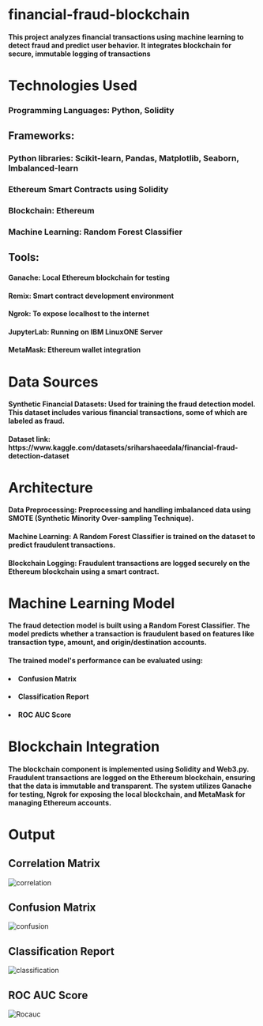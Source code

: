 # financial-fraud-blockchain
<h4>This project analyzes financial transactions using machine learning to detect fraud and predict user behavior. It integrates blockchain for secure, immutable logging of transactions</h4>

# Technologies Used
### Programming Languages: Python, Solidity
## Frameworks:
### Python libraries: Scikit-learn, Pandas, Matplotlib, Seaborn, Imbalanced-learn
### Ethereum Smart Contracts using Solidity
### Blockchain: Ethereum
### Machine Learning: Random Forest Classifier
## Tools:
<h4><strong>Ganache:</strong> Local Ethereum blockchain for testing</h4>
<h4><strong>Remix:</strong> Smart contract development environment</h4>
<h4><strong>Ngrok:</strong> To expose localhost to the internet</h4>
<h4><strong>JupyterLab:</strong> Running on IBM LinuxONE Server</h4>
<h4><strong>MetaMask:</strong> Ethereum wallet integration</h4>

# Data Sources
<h4><strong>Synthetic Financial Datasets:</strong> Used for training the fraud detection model. This dataset includes various financial transactions, some of which are labeled as fraud.</h4>
<h4><strong>Dataset link:</strong> https://www.kaggle.com/datasets/sriharshaeedala/financial-fraud-detection-dataset</h4>

# Architecture
<h4><strong>Data Preprocessing:</strong> Preprocessing and handling imbalanced data using SMOTE (Synthetic Minority Over-sampling Technique).</h4>
<h4><strong>Machine Learning:</strong> A Random Forest Classifier is trained on the dataset to predict fraudulent transactions.</h4>
<h4><strong>Blockchain Logging:</strong> Fraudulent transactions are logged securely on the Ethereum blockchain using a smart contract.</h4>

# Machine Learning Model
<h4>The fraud detection model is built using a Random Forest Classifier. The model predicts whether a transaction is fraudulent based on features like transaction type, amount, and origin/destination accounts.</h4>

<h4>The trained model's performance can be evaluated using:</h4>
        <h4><li>Confusion Matrix</li></h4>
        <h4><li>Classification Report</li></h4>
        <h4><li>ROC AUC Score</li></h4>

# Blockchain Integration
<h4>The blockchain component is implemented using Solidity and Web3.py. Fraudulent transactions are logged on the Ethereum blockchain, ensuring that the data is immutable and transparent. The system utilizes Ganache for testing, Ngrok for exposing the local blockchain, and MetaMask for managing Ethereum accounts.</h4>

# Output

## Correlation Matrix
![correlation](https://github.com/user-attachments/assets/af67d9ca-fc59-49bb-8b44-214888177680)

## Confusion Matrix
![confusion](https://github.com/user-attachments/assets/ddbf27a3-ae9a-489f-8acd-1503a7ce89ec)

## Classification Report
![classification](https://github.com/user-attachments/assets/2f41e521-65b9-4d73-b680-bc67a675f92d)

## ROC AUC Score
![Rocauc](https://github.com/user-attachments/assets/68655ad5-8f65-4be0-88ec-308a854a375e)
